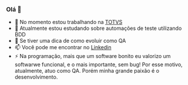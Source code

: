 ### Olá 👋

- 🔭 No momento estou trabalhando na [TOTVS](https://www.linkedin.com/company/totvs/)
- 🌱 Atualmente estou estudando sobre automações de teste utilizando BDD
- 🤔 Se tiver uma dica de como evoluir como QA
- 📫 Você pode me encontrar no [Linkedin](https://www.linkedin.com/in/helenminin/)
- ⚡ Na programação, mais que um software bonito eu valorizo um softwarwe funcional, e o mais importante, sem bug! Por esse motivo, atualmente, atuo como QA. Porém minha grande paixão é o desenvolvimento.
